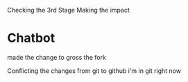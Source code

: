 Checking the 3rd Stage Making the impact

# Chatbot

made the change to gross the fork


Conflicting the changes from git to github 
i'm in git right now